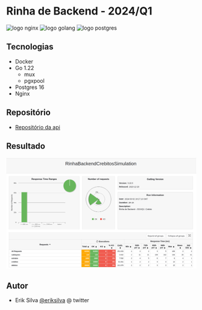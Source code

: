# Rinha de Backend - 2024/Q1

<img src="https://upload.wikimedia.org/wikipedia/commons/c/c5/Nginx_logo.svg" alt="logo nginx" width="300" height="auto">

<img src="https://upload.wikimedia.org/wikipedia/commons/thumb/0/05/Go_Logo_Blue.svg/640px-Go_Logo_Blue.svg.png" alt="logo golang" width="300" height="auto">

<img src="https://upload.wikimedia.org/wikipedia/commons/2/29/Postgresql_elephant.svg" alt="logo postgres" width="200" height="auto">



## Tecnologias

- Docker
- Go 1.22
  - mux
  - pgxpool
- Postgres 16
- Nginx

## Repositório

- [Repositório da api](https://github.com/erikyami/rinha-backend-go-2024-01)

## Resultado

![Resultado Gatling](img/image.png)

## Autor

- Erik Silva
[@eriksilva](https://twitter.com/eriksilva) @ twitter
